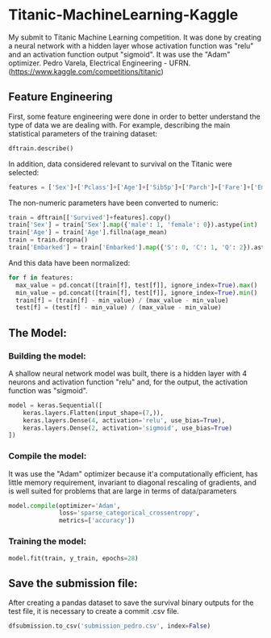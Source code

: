 # Titanic-MachineLearning-Kaggle
My submit to Titanic Machine Learning competition. It was done by creating a neural network with a hidden layer whose activation function was "relu" and an activation function output "sigmoid". It was use the "Adam" optimizer. Pedro Varela, Electrical Engineering - UFRN. (https://www.kaggle.com/competitions/titanic)

## Feature Engineering
First, some feature engineering were done in order to better understand the type of data we are dealing with. For example, describing the main statistical parameters of the training dataset:
~~~python
dftrain.describe() 
~~~
In addition, data considered relevant to survival on the Titanic were selected:
~~~python
features = ['Sex']+['Pclass']+['Age']+['SibSp']+['Parch']+['Fare']+['Embarked']
~~~
The non-numeric parameters have been converted to numeric:
~~~python
train = dftrain[['Survived']+features].copy()
train['Sex'] = train['Sex'].map({'male': 1, 'female': 0}).astype(int)
train['Age'] = train['Age'].fillna(age_mean)
train = train.dropna()
train['Embarked'] = train['Embarked'].map({'S': 0, 'C': 1, 'Q': 2}).astype(int)
~~~
And this data have been normalized:
~~~python
for f in features:
  max_value = pd.concat([train[f], test[f]], ignore_index=True).max()
  min_value = pd.concat([train[f], test[f]], ignore_index=True).min()
  train[f] = (train[f] - min_value) / (max_value - min_value)
  test[f] = (test[f] - min_value) / (max_value - min_value)
~~~

## The Model:
### Building the model:
A shallow neural network model was built, there is a hidden layer with 4 neurons and activation function "relu" and, for the output, the activation function was "sigmoid".
~~~python
model = keras.Sequential([
    keras.layers.Flatten(input_shape=(7,)),
    keras.layers.Dense(4, activation='relu', use_bias=True),
    keras.layers.Dense(2, activation='sigmoid', use_bias=True)
])
~~~
### Compile the model:
It was use the "Adam" optimizer because it'a computationally efficient, has little memory requirement, invariant to diagonal rescaling of gradients, and is well suited for problems that are large in terms of data/parameters
~~~python
model.compile(optimizer='Adam', 
              loss='sparse_categorical_crossentropy', 
              metrics=['accuracy'])
~~~
### Training the model:
~~~python
model.fit(train, y_train, epochs=28)
~~~

## Save the submission file:
After creating a pandas dataset to save the survival binary outputs for the test file, it is necessary to create a commit .csv file.
~~~python
dfsubmission.to_csv('submission_pedro.csv', index=False)
~~~
